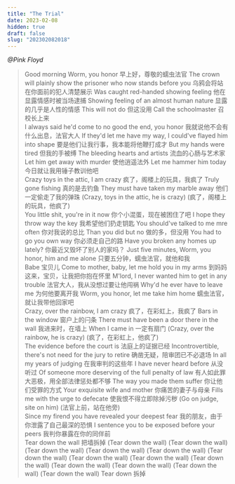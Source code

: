 ```yaml
---
title: "The Trial"
date: 2023-02-08
hidden: true
draft: false
slug: "202302082018"
---
```

*@Pink Floyd*

>Good morning Worm, you honor
早上好，尊敬的蠕虫法官
The crown will plainly show the prisoner who now stands before you
乌鸦会将站在你面前的犯人清楚展示
Was caught red-handed showing feeling
他在显露情感时被当场逮捕
Showing feeling of an almost human nature
显露的几乎是人性的情感
This will not do
但这没用
Call the schoolmaster
召校长上来
<br>I always said he'd come to no good the end, you honor
我就说他不会有什么出息，法官大人
If they'd let me have my way, I could've flayed him into shape
要是他们让我行事，我本能将他鞭打成才
But my hands were tired
但我的手被缚
The bleeding hearts and artists
流血的心肠与艺术家
Let him get away with murder
使他逍遥法外
Let me hammer him today
今日就让我用锤子教训他吧
<br>Crazy toys in the attic, I am crazy
疯了，阁楼上的玩具，我疯了
Truly gone fishing
真的是去钓鱼
They must have taken my marble away
他们一定偷走了我的弹珠
(Crazy, toys in the attic, he is crazy)
(疯了，阁楼上的玩具，他疯了)
<br>You little shit, you're in it now
你个小混蛋，现在被困住了吧
I hope they throw way the key
我希望他们扔走钥匙
You should've talked to me mre often
你对我说的总比
Than you did but no
做的多，但没用
You had to go you own way
你必须走自己的路
Have you  broken any homes up lately?
你最近又毁坏了别人的家吗？
Just five minutes, Worm, you honor, him and me alone
只要五分钟，蠕虫法官，就他和我
<br>Babe
宝贝儿
Come to mother, baby, let me hold you in my arms
到妈妈这来，宝贝，让我把你抱在怀里
M'lord, I never wanted him to get in any trouble
法官大人，我从没想过要让他闯祸
Why'd he ever have to leave me
为何他要离开我
Worm, you honor,  let me take him home
蠕虫法官，就让我带他回家吧
 <br>Crazy, over the rainbow, I am crazy
疯了，在彩虹上，我疯了
Bars in the window
窗户上的闩条
There must have been a door there in the wall
我进来时，在墙上
When I came in
一定有扇门
(Crazy, over the rainbow, he is crazy)
(疯了，在彩虹上，他疯了)
<br>The evidence before the court is
法庭上的证据已经
Incontrovertible, there's not need for the jury to retire
确凿无疑，陪审团已不必退场
In all my years of judging
在我审判的这些年
I have never heard before
从没听过
Of someone more deserving of the full penalty of law
有人如此罪大恶极，用全部法律惩处都不够
The way you made them suffer
你让他们受罪的方式
Your exquisite wife and mother
你痛苦的妻子与母亲
Fills me with the urge to defecate
使我恨不得立即除掉污秽
(Go on judge, site on him)
(法官上前，站在他旁)
<br>Since my firend you have revealed your deepest fear
我的朋友，由于你泄露了自己最深的恐惧
I sentence you to be exposed before your peers
我判你暴露在你的同伴前
<br>Tear down the wall
把墙拆掉
(Tear down the wall)
(Tear down the wall)
(Tear down the wall)
(Tear down the wall)
(Tear down the wall)
(Tear down the wall)
(Tear down the wall)
(Tear down the wall)
(Tear down the wall)
(Tear down the wall)
(Tear down the wall)
(Tear down the wall)
(Tear down the wall)
Tear down
拆掉